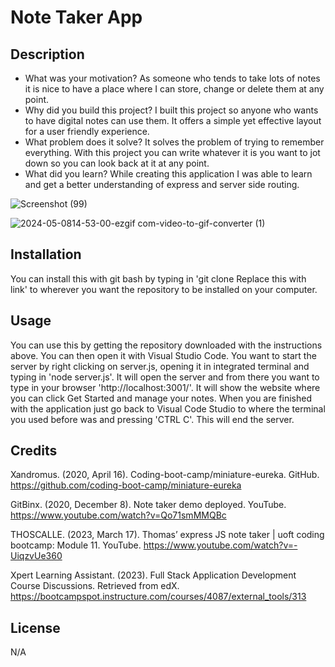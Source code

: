 # Note Taker App

## Description
- What was your motivation? As someone who tends to take lots of notes it is nice to have a place where I can store, change or delete them at any point. 
- Why did you build this project? I built this project so anyone who wants to have digital notes can use them. It offers a simple yet effective layout for a user friendly experience. 
- What problem does it solve? It solves the problem of trying to remember everything. With this project you can write whatever it is you want to jot down so you can look back at it at any point.
- What did you learn? While creating this application I was able to learn and get a better understanding of express and server side routing.

![Screenshot (99)](https://github.com/RileyGlander/Rileys-Express-Note-Taker/assets/142702948/0de36135-e152-4cc4-958d-febcf345e7a7)

![2024-05-0814-53-00-ezgif com-video-to-gif-converter (1)](https://github.com/RileyGlander/Rileys-Express-Note-Taker/assets/142702948/c76b6e6d-3747-4dc5-b699-ab4b438a740d)


## Installation
You can install this with git bash by typing in 'git clone Replace this with link' to wherever you want the repository to be installed on your computer.

## Usage
You can use this by getting the repository downloaded with the instructions above. You can then open it with Visual Studio Code. You want to start the server by right clicking on server.js, opening it in integrated terminal and typing in 'node server.js'. It will open the server and from there you want to type in your browser 'http://localhost:3001/'. It will show the website where you can click Get Started and manage your notes. When you are finished with the application just go back to Visual Code Studio to where the terminal you used before was and pressing 'CTRL C'. This will end the server.


## Credits
Xandromus. (2020, April 16). Coding-boot-camp/miniature-eureka. GitHub. https://github.com/coding-boot-camp/miniature-eureka 

GitBinx. (2020, December 8). Note taker demo deployed. YouTube. https://www.youtube.com/watch?v=Qo71smMMQBc 

THOSCALLE. (2023, March 17). Thomas’ express JS note taker | uoft coding bootcamp: Module 11. YouTube. https://www.youtube.com/watch?v=-UiqzvUe360 

Xpert Learning Assistant. (2023). Full Stack Application Development Course Discussions. Retrieved from edX. https://bootcampspot.instructure.com/courses/4087/external_tools/313

## License
N/A
